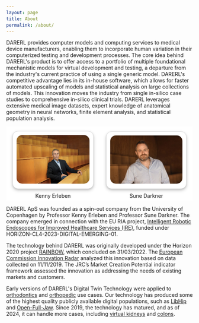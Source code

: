 ```yaml
---
layout: page
title: About
permalink: /about/
---
```


<style>

.photo{
    display: inline-block; /* Ensure the container is sized to its content */
    text-align: center;
    background-color: white;
    box-shadow: 0 2px 4px rgba(0, 0, 0, 0.1), 0 4px 10px rgba(0, 0, 0, 0.2);
    border: 1px solid #ddd;
    border-radius: 15px;
    padding: 10px; /* Adjusted padding for tighter spacing */
    margin: 10px; /* Added margin for spacing between containers */
}

.photo img {
    border-radius: 15px;
}

.photo-table {
    border: hidden !important; /* Remove borders with !important */
    border-collapse: collapse !important; /* Collapse table borders */
    text-align: center;
}

.photo-table td
{
    border: hidden !important; /* Remove borders with !important */
    border-collapse: collapse !important; /* Collapse table borders */
    background-color: #ffffff !important; /* Remove background color */
}

</style>


DARERL provides computer models and computing services to medical device manufacturers, enabling them to incorporate human variation in their computerized testing and development processes. The core idea behind DARERL's product is to offer access to a portfolio of multiple foundational mechanistic models for virtual development and testing, a departure from the industry's current practice of using a single generic model. DARERL's competitive advantage lies in its in-house software, which allows for faster automated upscaling of models and statistical analysis on large collections of models. This innovation moves the industry from single in-silico case studies to comprehensive in-silico clinical trials. DARERL leverages extensive medical image datasets, expert knowledge of anatomical geometry in neural networks, finite element analysis, and statistical population analysis.


<table class="photo-table">
  <tbody>
    <tr>
      <td>
        <div class="photo">
            <img width="256px" src="/assets/images/kenny.jpg" alt="Kenny Erleben">
        </div> 
        Kenny Erleben
        </td>
        <td>
        <div class="photo">
            <img width="256px" src="/assets/images/sune.jpeg" alt="Sune Darkner">
        </div>
        Sune Darkner
        </td>
    </tr>
  </tbody>
</table>


DARERL ApS was founded as a spin-out company from the University of Copenhagen by Professor Kenny Erleben and Professor Sune Darkner. The company emerged in connection with the EU RIA project, [Intelligent Robotic Endoscopes for Improved Healthcare Services (IRE)](https://ec.europa.eu/info/funding-tenders/opportunities/portal/screen/how-to-participate/org-details/999999999/project/101135082/program/43108390/details), funded under HORIZON-CL4-2023-DIGITAL-EMERGING-01.

The technology behind DARERL was originally developed under the Horizon 2020 project [RAINBOW](https://rainbow.ku.dk/), which concluded on 31/03/2022. The [European Commission Innovation Radar](https://innovation-radar.ec.europa.eu/innovation/35799) analyzed this innovation based on data collected on 11/11/2019. The JRC’s Market Creation Potential indicator framework assessed the innovation as addressing the needs of existing markets and customers.

Early versions of DARERL's Digital Twin Technology were applied to [orthodontics](https://di.ku.dk/english/news/2024/straightening-teeth-ai-can-help/) and [orthopedic](https://di.ku.dk/english/news/2022/diku-creates-digital-twins-of-the-future/) use cases. Our technology has produced some of the highest quality publicly available digital populations, such as [LibHip](https://github.com/diku-dk/libhip) and [Open-Full-Jaw](https://github.com/diku-dk/Open-Full-Jaw). Since 2019, the technology has matured, and as of 2024, it can handle more cases, including [virtual kidneys](https://github.com/diku-dk/RenalVesselSeg) and [colons](https://ire4health.eu).

